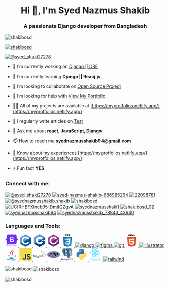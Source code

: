 <h1 align="center">Hi 👋, I'm Syed Nazmus Shakib</h1>
<h3 align="center">A passionate Django developer from Bangladesh</h3>

<p align="left"> <img src="https://komarev.com/ghpvc/?username=shakibosd&label=Profile%20views&color=0e75b6&style=flat" alt="shakibosd" /> </p>

<p align="left"> <a href="https://github.com/ryo-ma/github-profile-trophy"><img src="https://github-profile-trophy.vercel.app/?username=shakibosd" alt="shakibosd" /></a> </p>

<p align="left"> <a href="https://twitter.com/@syed_shaki27278" target="blank"><img src="https://img.shields.io/twitter/follow/@syed_shaki27278?logo=twitter&style=for-the-badge" alt="@syed_shaki27278" /></a> </p>

- 🔭 I’m currently working on [Django || DRF](https://flower-seals.onrender.com)

- 🌱 I’m currently learning **Django || Reacj.js**

- 👯 I’m looking to collaborate on [Open Source Project](https://ride-sharing-back-end.vercel.app/)

- 🤝 I’m looking for help with [View My Portfolio](https://myprotfolios.netlify.app/)

- 👨‍💻 All of my projects are available at [https://myprotfolios.netlify.app/](https://myprotfolios.netlify.app/)

- 📝 I regularly write articles on [Test](Test)

- 💬 Ask me about **react, JavaScript, Django**

- 📫 How to reach me **syednazmusshakib94@gmail.com**

- 📄 Know about my experiences [https://myprotfolios.netlify.app/](https://myprotfolios.netlify.app/)

- ⚡ Fun fact **YES**

<h3 align="left">Connect with me:</h3>
<p align="left">
<a href="https://twitter.com/@syed_shaki27278" target="blank"><img align="center" src="https://raw.githubusercontent.com/rahuldkjain/github-profile-readme-generator/master/src/images/icons/Social/twitter.svg" alt="@syed_shaki27278" height="30" width="40" /></a>
<a href="https://linkedin.com/in/syed-nazmus-shakib-686985264" target="blank"><img align="center" src="https://raw.githubusercontent.com/rahuldkjain/github-profile-readme-generator/master/src/images/icons/Social/linked-in-alt.svg" alt="syed-nazmus-shakib-686985264" height="30" width="40" /></a>
<a href="https://stackoverflow.com/users/22098781" target="blank"><img align="center" src="https://raw.githubusercontent.com/rahuldkjain/github-profile-readme-generator/master/src/images/icons/Social/stack-overflow.svg" alt="22098781" height="30" width="40" /></a>
<a href="https://fb.com/@syednazmusshakib.shakib" target="blank"><img align="center" src="https://raw.githubusercontent.com/rahuldkjain/github-profile-readme-generator/master/src/images/icons/Social/facebook.svg" alt="@syednazmusshakib.shakib" height="30" width="40" /></a>
<a href="https://instagram.com/shakibosd" target="blank"><img align="center" src="https://raw.githubusercontent.com/rahuldkjain/github-profile-readme-generator/master/src/images/icons/Social/instagram.svg" alt="shakibosd" height="30" width="40" /></a>
<a href="https://www.youtube.com/c/UCfRHBFXincb95-DmtlQZgvA" target="blank"><img align="center" src="https://raw.githubusercontent.com/rahuldkjain/github-profile-readme-generator/master/src/images/icons/Social/youtube.svg" alt="UCfRHBFXincb95-DmtlQZgvA" height="30" width="40" /></a>
<a href="https://www.hackerrank.com/syednazmusshaki1" target="blank"><img align="center" src="https://raw.githubusercontent.com/rahuldkjain/github-profile-readme-generator/master/src/images/icons/Social/hackerrank.svg" alt="syednazmusshaki1" height="30" width="40" /></a>
<a href="https://codeforces.com/profile/shakibosd_02" target="blank"><img align="center" src="https://raw.githubusercontent.com/rahuldkjain/github-profile-readme-generator/master/src/images/icons/Social/codeforces.svg" alt="shakibosd_02" height="30" width="40" /></a>
<a href="https://www.leetcode.com/syednazmusshakib94" target="blank"><img align="center" src="https://raw.githubusercontent.com/rahuldkjain/github-profile-readme-generator/master/src/images/icons/Social/leet-code.svg" alt="syednazmusshakib94" height="30" width="40" /></a>
<a href="https://discord.gg/syednazmusshakib_78843_43640" target="blank"><img align="center" src="https://raw.githubusercontent.com/rahuldkjain/github-profile-readme-generator/master/src/images/icons/Social/discord.svg" alt="syednazmusshakib_78843_43640" height="30" width="40" /></a>
</p>

<h3 align="left">Languages and Tools:</h3>
<p align="left"> <a href="https://getbootstrap.com" target="_blank" rel="noreferrer"> <img src="https://raw.githubusercontent.com/devicons/devicon/master/icons/bootstrap/bootstrap-plain-wordmark.svg" alt="bootstrap" width="40" height="40"/> </a> <a href="https://www.cprogramming.com/" target="_blank" rel="noreferrer"> <img src="https://raw.githubusercontent.com/devicons/devicon/master/icons/c/c-original.svg" alt="c" width="40" height="40"/> </a> <a href="https://www.w3schools.com/cpp/" target="_blank" rel="noreferrer"> <img src="https://raw.githubusercontent.com/devicons/devicon/master/icons/cplusplus/cplusplus-original.svg" alt="cplusplus" width="40" height="40"/> </a> <a href="https://www.w3schools.com/cs/" target="_blank" rel="noreferrer"> <img src="https://raw.githubusercontent.com/devicons/devicon/master/icons/csharp/csharp-original.svg" alt="csharp" width="40" height="40"/> </a> <a href="https://www.w3schools.com/css/" target="_blank" rel="noreferrer"> <img src="https://raw.githubusercontent.com/devicons/devicon/master/icons/css3/css3-original-wordmark.svg" alt="css3" width="40" height="40"/> </a> <a href="https://www.djangoproject.com/" target="_blank" rel="noreferrer"> <img src="https://cdn.worldvectorlogo.com/logos/django.svg" alt="django" width="40" height="40"/> </a> <a href="https://www.figma.com/" target="_blank" rel="noreferrer"> <img src="https://www.vectorlogo.zone/logos/figma/figma-icon.svg" alt="figma" width="40" height="40"/> </a> <a href="https://git-scm.com/" target="_blank" rel="noreferrer"> <img src="https://www.vectorlogo.zone/logos/git-scm/git-scm-icon.svg" alt="git" width="40" height="40"/> </a> <a href="https://www.w3.org/html/" target="_blank" rel="noreferrer"> <img src="https://raw.githubusercontent.com/devicons/devicon/master/icons/html5/html5-original-wordmark.svg" alt="html5" width="40" height="40"/> </a> <a href="https://www.adobe.com/in/products/illustrator.html" target="_blank" rel="noreferrer"> <img src="https://www.vectorlogo.zone/logos/adobe_illustrator/adobe_illustrator-icon.svg" alt="illustrator" width="40" height="40"/> </a> <a href="https://www.java.com" target="_blank" rel="noreferrer"> <img src="https://raw.githubusercontent.com/devicons/devicon/master/icons/java/java-original.svg" alt="java" width="40" height="40"/> </a> <a href="https://developer.mozilla.org/en-US/docs/Web/JavaScript" target="_blank" rel="noreferrer"> <img src="https://raw.githubusercontent.com/devicons/devicon/master/icons/javascript/javascript-original.svg" alt="javascript" width="40" height="40"/> </a> <a href="https://www.mysql.com/" target="_blank" rel="noreferrer"> <img src="https://raw.githubusercontent.com/devicons/devicon/master/icons/mysql/mysql-original-wordmark.svg" alt="mysql" width="40" height="40"/> </a> <a href="https://www.php.net" target="_blank" rel="noreferrer"> <img src="https://raw.githubusercontent.com/devicons/devicon/master/icons/php/php-original.svg" alt="php" width="40" height="40"/> </a> <a href="https://www.postgresql.org" target="_blank" rel="noreferrer"> <img src="https://raw.githubusercontent.com/devicons/devicon/master/icons/postgresql/postgresql-original-wordmark.svg" alt="postgresql" width="40" height="40"/> </a> <a href="https://www.python.org" target="_blank" rel="noreferrer"> <img src="https://raw.githubusercontent.com/devicons/devicon/master/icons/python/python-original.svg" alt="python" width="40" height="40"/> </a> <a href="https://reactjs.org/" target="_blank" rel="noreferrer"> <img src="https://raw.githubusercontent.com/devicons/devicon/master/icons/react/react-original-wordmark.svg" alt="react" width="40" height="40"/> </a> <a href="https://tailwindcss.com/" target="_blank" rel="noreferrer"> <img src="https://www.vectorlogo.zone/logos/tailwindcss/tailwindcss-icon.svg" alt="tailwind" width="40" height="40"/> </a> </p>

<p><img align="left" src="https://github-readme-stats.vercel.app/api/top-langs?username=shakibosd&show_icons=true&locale=en&layout=compact" alt="shakibosd" /></p>

<p>&nbsp;<img align="center" src="https://github-readme-stats.vercel.app/api?username=shakibosd&show_icons=true&locale=en" alt="shakibosd" /></p>

<p><img align="center" src="https://github-readme-streak-stats.herokuapp.com/?user=shakibosd&" alt="shakibosd" /></p>
